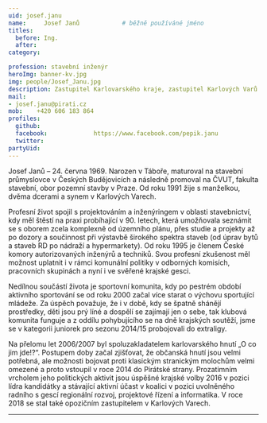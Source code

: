 ```yaml
---
uid: josef.janu
name:     Josef Janů      		# běžně používáné jméno
titles: 
  before: Ing.
  after:
category:                 	

profession: stavební inženýr
heroImg: banner-kv.jpg
img: people/Josef_Janu.jpg             
description: Zastupitel Karlovarského kraje, zastupitel Karlových Varů 
mail:
- josef.janu@pirati.cz
mob:	+420 606 183 864
profiles:
  github:
  facebook:				https://www.facebook.com/pepik.janu
  twitter:
partyUid:
---
```


Josef Janů – 24. června 1969. Narozen v Táboře, maturoval na stavební průmyslovce v Českých Budějovicích a následně promoval na ČVUT, fakulta stavební, obor pozemní stavby v Praze. Od roku 1991 žije s manželkou, dvěma dcerami a synem v Karlových Varech.  
  
Profesní život spojil s projektováním a inženýringem v oblasti stavebnictví, kdy měl štěstí na praxi probíhající v 90. letech, která umožňovala seznámit se s oborem zcela komplexně od územního plánu, přes studie a projekty až po dozory a součinnost při výstavbě širokého spektra staveb (od úprav bytů a staveb RD po nádraží a hypermarkety). Od roku 1995 je členem České komory autorizovaných inženýrů a techniků. Svou profesní zkušenost měl možnost uplatnit i v rámci komunální politiky v odborných komisích, pracovních skupinách a nyní i ve svěřené krajské gesci.  
  
Nedílnou součástí života je sportovní komunita, kdy po pestrém období aktivního sportování se od roku 2000 začal více starat o výchovu sportující mládeže. Za úspěch považuje, že i v době, kdy se špatně shánějí prostředky, děti jsou prý líné a dospělí se zajímají jen o sebe, tak klubová komunita funguje a z oddílu pohybujícího se na dně krajských soutěží, jsme se v kategorii juniorek pro sezonu 2014/15 probojovali do extraligy.  
  
Na přelomu let 2006/2007 byl spoluzakladatelem karlovarského hnutí „O co jim jde!?“. Postupem doby začal zjišťovat, že občanská hnutí jsou velmi potřebná, ale možnosti bojovat proti klasickým stranickým molochům velmi omezené a proto vstoupil v roce 2014 do Pirátské strany. Prozatimním vrcholem jeho politických aktivit jsou úspěšné krajské volby 2016 v pozici lídra kandidátky a stávající aktivní účast v koalici v pozici uvolněného radního s gescí regionální rozvoj, projektové řízení a informatika. V roce 2018 se stal také opozičním zastupitelem v Karlových Varech.

---
